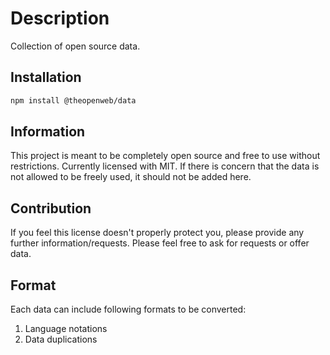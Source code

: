 # Description

Collection of open source data.

## Installation

```bash
npm install @theopenweb/data
```

## Information

This project is meant to be completely open source and free to use without restrictions.
Currently licensed with MIT. If there is concern that the data is not allowed to be freely used, it should not be added here.

## Contribution

If you feel this license doesn't properly protect you, please provide any further information/requests.
Please feel free to ask for requests or offer data.

## Format

Each data can include following formats to be converted:

1. Language notations
2. Data duplications
